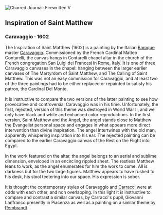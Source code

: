 <div class="artwork-of-the-day">
  <div class="container">
    <div class="img-wrapper">
      <img
        src="https://uploads2.wikiart.org/images/caravaggio/inspiration-of-saint-matthew-1602-1(1).jpg!Large.jpg"
        alt="Charred Journal: Firewritten V" />
    </div>
    <div class="artwork-detail">
      <div class="artwork-origin"> 
        <h2 class="artwork-name">Inspiration of Saint Matthew</h2>
        <h3 class="artist">
          Caravaggio
                    ·  1602
        </h3>
      </div>
      <p class="description">
        <span class="artwork-description-text ng-binding" ng-bind-html="viewModel.ArtworkOfTheDay.Description | unsafe">The Inspiration of Saint Matthew (1602) is a painting by the Italian <a target="_blank" href="/en/artists-by-art-movement/baroque">Baroque</a> master <a target="_blank" href="/en/caravaggio">Caravaggio</a>. Commissioned by the French Cardinal Matteo Contarelli, the canvas hangs in Contarelli chapel altar in the church of the French congregation San Luigi dei Francesi in Rome, Italy. It is one of three Caravaggio canvases in the chapel: hanging between the larger earlier canvases of The Martyrdom of Saint Matthew, and The Calling of Saint Matthew. This was not an easy commission for Caravaggio, and at least two of the three paintings had to be either replaced or repainted to satisfy his patron, the Cardinal Del Monte.
<br>
<br>It is instructive to compare the two versions of the latter painting to see how provocative and controversial Caravaggio was in his time. Unfortunately, the first, rejected, version of this theme was destroyed in World War II, and we only have black and white and enhanced color reproductions. In the first version, Saint Matthew and the Angel, the angel stands close to Matthew the Evangelist personal space and engages in what appears more direct intervention than divine inspiration. The angel intertwines with the old man, apparently whispering inspiration into his ear. The rejected painting can be compared to the earlier Caravaggio canvas of the Rest on the Flight into Egypt.
<br>
<br>In the work featured on the altar, the angel belongs to an aerial and sublime dimension, enveloped in an encircling rippled sheet. The restless Matthew leans to work, as the angel enumerates for him the work to come. All is darkness but for the two large figures. Matthew appears to have rushed to his desk, his stool teetering into our space. His expression is sober.
<br>
<br>It is thought the contemporary styles of Caravaggio and <a target="_blank" href="/en/annibale-carracci">Carracci</a> were at odds with each other, and non overlapping. In this light it is instructive to compare and contrast a similar canvas, by Carracci's pupil, Giovanni Lanfranco presently in Piacenza as well as a painting on a similar theme by <a target="_blank" href="/en/rembrandt">Rembrandt</a>.</span>
                        <div class="text-shadow-container" ng-show="showShadow" style=""></div>
      </p>
    </div>
  </div>

</div>

